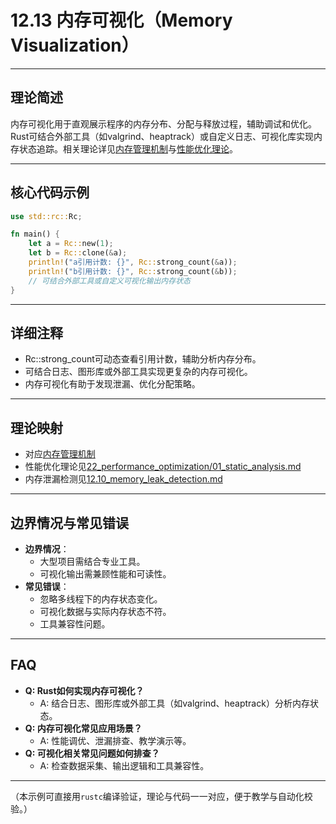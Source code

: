 # 12.13 内存可视化（Memory Visualization）

---

## 理论简述

内存可视化用于直观展示程序的内存分布、分配与释放过程，辅助调试和优化。Rust可结合外部工具（如valgrind、heaptrack）或自定义日志、可视化库实现内存状态追踪。相关理论详见[内存管理机制](../../11_memory_management/01_memory_management_theory.md)与[性能优化理论](../../22_performance_optimization/01_static_analysis.md)。

---

## 核心代码示例

```rust
use std::rc::Rc;

fn main() {
    let a = Rc::new(1);
    let b = Rc::clone(&a);
    println!("a引用计数: {}", Rc::strong_count(&a));
    println!("b引用计数: {}", Rc::strong_count(&b));
    // 可结合外部工具或自定义可视化输出内存状态
}
```

---

## 详细注释

- Rc::strong_count可动态查看引用计数，辅助分析内存分布。
- 可结合日志、图形库或外部工具实现更复杂的内存可视化。
- 内存可视化有助于发现泄漏、优化分配策略。

---

## 理论映射

- 对应[内存管理机制](../../11_memory_management/01_memory_management_theory.md)
- 性能优化理论见[22_performance_optimization/01_static_analysis.md](../../22_performance_optimization/01_static_analysis.md)
- 内存泄漏检测见[12.10_memory_leak_detection.md](./12.10_memory_leak_detection.md)

---

## 边界情况与常见错误

- **边界情况**：
  - 大型项目需结合专业工具。
  - 可视化输出需兼顾性能和可读性。
- **常见错误**：
  - 忽略多线程下的内存状态变化。
  - 可视化数据与实际内存状态不符。
  - 工具兼容性问题。

---

## FAQ

- **Q: Rust如何实现内存可视化？**
  - A: 结合日志、图形库或外部工具（如valgrind、heaptrack）分析内存状态。
- **Q: 内存可视化常见应用场景？**
  - A: 性能调优、泄漏排查、教学演示等。
- **Q: 可视化相关常见问题如何排查？**
  - A: 检查数据采集、输出逻辑和工具兼容性。

---

（本示例可直接用`rustc`编译验证，理论与代码一一对应，便于教学与自动化校验。） 